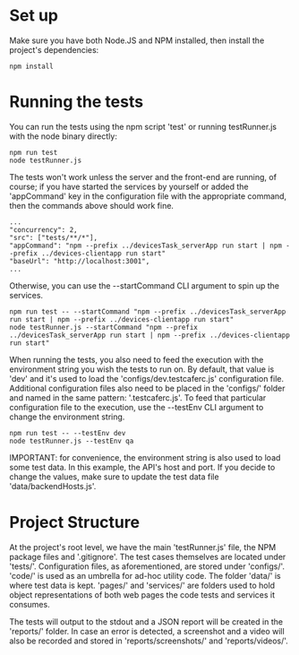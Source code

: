 # Set up

Make sure you have both Node.JS and NPM installed, then install the project's dependencies:

```
npm install
```

# Running the tests

You can run the tests using the npm script 'test' or running testRunner.js with the node binary directly:

```
npm run test
node testRunner.js 
```

The tests won't work unless the server and the front-end are running, of course; if you have started the services by yourself or added the 'appCommand' key in the configuration file with the appropriate command, then the commands above should work fine.

```
...
"concurrency": 2,
"src": ["tests/**/*"],
"appCommand": "npm --prefix ../devicesTask_serverApp run start | npm --prefix ../devices-clientapp run start"
"baseUrl": "http://localhost:3001",
...
```

Otherwise, you can use the --startCommand CLI argument to spin up the services.

```
npm run test -- --startCommand "npm --prefix ../devicesTask_serverApp run start | npm --prefix ../devices-clientapp run start"
node testRunner.js --startCommand "npm --prefix ../devicesTask_serverApp run start | npm --prefix ../devices-clientapp run start"
```

When running the tests, you also need to feed the execution with the environment string you wish the tests to run on. By default, that value is 'dev' and it's used to load the 'configs/dev.testcaferc.js' configuration file. Additional configuration files also need to be placed in the 'configs/' folder and named in the same pattern: '<env>.testcaferc.js'. To feed that particular configuration file to the execution, use the --testEnv CLI argument to change the environment string.

```
npm run test -- --testEnv dev
node testRunner.js --testEnv qa
```

IMPORTANT: for convenience, the environment string is also used to load some test data. In this example, the API's host and port. If you decide to change the values, make sure to update the test data file 'data/backendHosts.js'.

# Project Structure

At the project's root level, we have the main 'testRunner.js' file, the NPM package files and '.gitignore'. The test cases themselves are located under 'tests/'. Configuration files, as aforementioned, are stored under 'configs/'. 'code/' is used as an umbrella for ad-hoc utility code. The folder 'data/' is where test data is kept. 'pages/' and 'services/' are folders used to hold object representations of both web pages the code tests and services it consumes.

The tests will output to the stdout and a JSON report will be created in the 'reports/' folder. In case an error is detected, a screenshot and a video will also be recorded and stored in 'reports/screenshots/' and 'reports/videos/'.